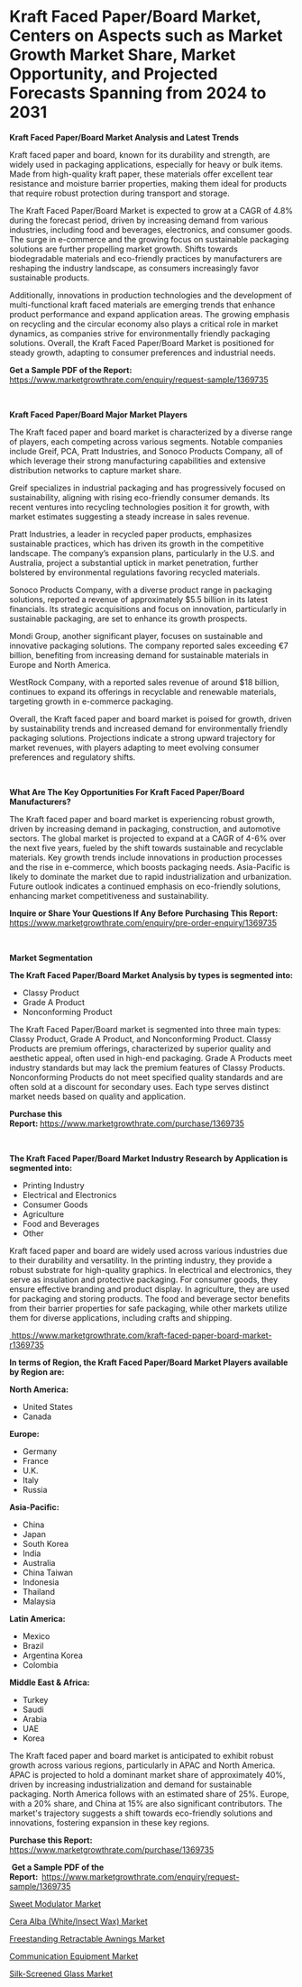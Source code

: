 <p><h1>Kraft Faced Paper/Board Market, Centers on Aspects such as Market Growth Market Share, Market Opportunity, and Projected Forecasts Spanning from 2024 to 2031</h1></p><p><strong>Kraft Faced Paper/Board Market Analysis and Latest Trends</strong></p>
<p><p>Kraft faced paper and board, known for its durability and strength, are widely used in packaging applications, especially for heavy or bulk items. Made from high-quality kraft paper, these materials offer excellent tear resistance and moisture barrier properties, making them ideal for products that require robust protection during transport and storage.</p><p>The Kraft Faced Paper/Board Market is expected to grow at a CAGR of 4.8% during the forecast period, driven by increasing demand from various industries, including food and beverages, electronics, and consumer goods. The surge in e-commerce and the growing focus on sustainable packaging solutions are further propelling market growth. Shifts towards biodegradable materials and eco-friendly practices by manufacturers are reshaping the industry landscape, as consumers increasingly favor sustainable products.</p><p>Additionally, innovations in production technologies and the development of multi-functional kraft faced materials are emerging trends that enhance product performance and expand application areas. The growing emphasis on recycling and the circular economy also plays a critical role in market dynamics, as companies strive for environmentally friendly packaging solutions. Overall, the Kraft Faced Paper/Board Market is positioned for steady growth, adapting to consumer preferences and industrial needs.</p></p>
<p><strong>Get a Sample PDF of the Report:&nbsp;</strong> <a href="https://www.marketgrowthrate.com/enquiry/request-sample/1369735">https://www.marketgrowthrate.com/enquiry/request-sample/1369735</a></p>
<p>&nbsp;</p>
<p><strong>Kraft Faced Paper/Board Major Market Players</strong></p>
<p><p>The Kraft faced paper and board market is characterized by a diverse range of players, each competing across various segments. Notable companies include Greif, PCA, Pratt Industries, and Sonoco Products Company, all of which leverage their strong manufacturing capabilities and extensive distribution networks to capture market share.</p><p>Greif specializes in industrial packaging and has progressively focused on sustainability, aligning with rising eco-friendly consumer demands. Its recent ventures into recycling technologies position it for growth, with market estimates suggesting a steady increase in sales revenue.</p><p>Pratt Industries, a leader in recycled paper products, emphasizes sustainable practices, which has driven its growth in the competitive landscape. The company’s expansion plans, particularly in the U.S. and Australia, project a substantial uptick in market penetration, further bolstered by environmental regulations favoring recycled materials.</p><p>Sonoco Products Company, with a diverse product range in packaging solutions, reported a revenue of approximately $5.5 billion in its latest financials. Its strategic acquisitions and focus on innovation, particularly in sustainable packaging, are set to enhance its growth prospects.</p><p>Mondi Group, another significant player, focuses on sustainable and innovative packaging solutions. The company reported sales exceeding €7 billion, benefiting from increasing demand for sustainable materials in Europe and North America.</p><p>WestRock Company, with a reported sales revenue of around $18 billion, continues to expand its offerings in recyclable and renewable materials, targeting growth in e-commerce packaging.</p><p>Overall, the Kraft faced paper and board market is poised for growth, driven by sustainability trends and increased demand for environmentally friendly packaging solutions. Projections indicate a strong upward trajectory for market revenues, with players adapting to meet evolving consumer preferences and regulatory shifts.</p></p>
<p>&nbsp;</p>
<p><strong>What Are The Key Opportunities For Kraft Faced Paper/Board Manufacturers?</strong></p>
<p><p>The Kraft faced paper and board market is experiencing robust growth, driven by increasing demand in packaging, construction, and automotive sectors. The global market is projected to expand at a CAGR of 4-6% over the next five years, fueled by the shift towards sustainable and recyclable materials. Key growth trends include innovations in production processes and the rise in e-commerce, which boosts packaging needs. Asia-Pacific is likely to dominate the market due to rapid industrialization and urbanization. Future outlook indicates a continued emphasis on eco-friendly solutions, enhancing market competitiveness and sustainability.</p></p>
<p><strong>Inquire or Share Your Questions If Any Before Purchasing This Report:</strong> <a href="https://www.marketgrowthrate.com/enquiry/pre-order-enquiry/1369735">https://www.marketgrowthrate.com/enquiry/pre-order-enquiry/1369735</a></p>
<p>&nbsp;</p>
<p><strong>Market Segmentation</strong></p>
<p><strong>The Kraft Faced Paper/Board Market Analysis by types is segmented into:</strong></p>
<p><ul><li>Classy Product</li><li>Grade A Product</li><li>Nonconforming Product</li></ul></p>
<p><p>The Kraft Faced Paper/Board market is segmented into three main types: Classy Product, Grade A Product, and Nonconforming Product. Classy Products are premium offerings, characterized by superior quality and aesthetic appeal, often used in high-end packaging. Grade A Products meet industry standards but may lack the premium features of Classy Products. Nonconforming Products do not meet specified quality standards and are often sold at a discount for secondary uses. Each type serves distinct market needs based on quality and application.</p></p>
<p><strong>Purchase this Report:&nbsp;</strong><a href="https://www.marketgrowthrate.com/purchase/1369735">https://www.marketgrowthrate.com/purchase/1369735</a></p>
<p>&nbsp;</p>
<p><strong>The Kraft Faced Paper/Board Market Industry Research by Application is segmented into:</strong></p>
<p><ul><li>Printing Industry</li><li>Electrical and Electronics</li><li>Consumer Goods</li><li>Agriculture</li><li>Food and Beverages</li><li>Other</li></ul></p>
<p><p>Kraft faced paper and board are widely used across various industries due to their durability and versatility. In the printing industry, they provide a robust substrate for high-quality graphics. In electrical and electronics, they serve as insulation and protective packaging. For consumer goods, they ensure effective branding and product display. In agriculture, they are used for packaging and storing products. The food and beverage sector benefits from their barrier properties for safe packaging, while other markets utilize them for diverse applications, including crafts and shipping.</p></p>
<p><a href="https://www.marketgrowthrate.com/kraft-faced-paper-board-market-r1369735">&nbsp;https://www.marketgrowthrate.com/kraft-faced-paper-board-market-r1369735</a></p>
<p><strong>In terms of Region, the Kraft Faced Paper/Board Market Players available by Region are:</strong></p>
<p>
    <p> <strong> North America: </strong>
        <ul>
            <li>United States</li>
            <li>Canada</li>
        </ul>
        </p> 
    <p> <strong> Europe: </strong>
        <ul>
            <li>Germany</li>
            <li>France</li>
            <li>U.K.</li>
            <li>Italy</li>
            <li>Russia</li>
        </ul>
        </p> 
    <p> <strong> Asia-Pacific: </strong>
        <ul>
            <li>China</li>
            <li>Japan</li>
            <li>South Korea</li>
            <li>India</li>
            <li>Australia</li>
            <li>China Taiwan</li>
            <li>Indonesia</li>
            <li>Thailand</li>
            <li>Malaysia</li>
        </ul>
        </p> 
    <p> <strong> Latin America: </strong>
        <ul>
            <li>Mexico</li>
            <li>Brazil</li>
            <li>Argentina Korea</li>
            <li>Colombia</li>
        </ul>
        </p> 
    <p> <strong> Middle East & Africa: </strong>
        <ul>
            <li>Turkey</li>
            <li>Saudi</li>
            <li>Arabia</li>
            <li>UAE</li>
            <li>Korea</li>
        </ul>
    </p>
    </p>
<p><p>The Kraft faced paper and board market is anticipated to exhibit robust growth across various regions, particularly in APAC and North America. APAC is projected to hold a dominant market share of approximately 40%, driven by increasing industrialization and demand for sustainable packaging. North America follows with an estimated share of 25%. Europe, with a 20% share, and China at 15% are also significant contributors. The market's trajectory suggests a shift towards eco-friendly solutions and innovations, fostering expansion in these key regions.</p></p>
<p><strong>Purchase this Report: </strong><a href="https://www.marketgrowthrate.com/purchase/1369735">https://www.marketgrowthrate.com/purchase/1369735</a></p>
<p>&nbsp;<strong>Get a Sample PDF of the Report:&nbsp;&nbsp;</strong><a href="https://www.marketgrowthrate.com/enquiry/request-sample/1369735">https://www.marketgrowthrate.com/enquiry/request-sample/1369735</a></p>
<p><strong></strong></p>
<p><p><a href="https://medium.com/@rpcawksq79/driving-market-forces-in-the-sweet-modulator-market-market-trends-and-future-forecasts-till-2031-d05bcb5a6475">Sweet Modulator Market</a></p><p><a href="https://github.com/vimar16th/Market-Research-Report-List-6/blob/main/cera-alba-whiteinsect-wax-market.md">Cera Alba (White/Insect Wax) Market</a></p><p><a href="https://medium.com/@rpcawksq79/booming-freestanding-retractable-awnings-market-sector-market-analysis-and-growth-projections-till-b31556313cf5?postPublishedType=repub">Freestanding Retractable Awnings Market</a></p><p><a href="https://www.linkedin.com/pulse/communication-equipment-market2024-2031-industry-insights-investment-g67de">Communication Equipment Market</a></p><p><a href="https://issuu.com/reportprime-2/docs/silk-screened-glass-market-size-203_d84998b8ecc5d3">Silk-Screened Glass Market</a></p></p>